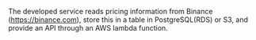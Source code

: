 
The developed service reads pricing information from Binance (https://binance.com), store this in a table in PostgreSQL(RDS) or S3, and provide an API through an AWS lambda function.
